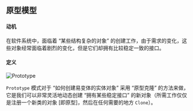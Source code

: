 ## 原型模型

#### 动机

在软件系统中，面临着 “某些结构复杂的对象” 的创建工作，由于需求的变化，这些对象经常面临着剧烈的变化，但是它们却拥有比较稳定一致的接口。

#### 定义

![Prototype](imgs/Prototype.png)

`Prototype` 模式对于 “如何创建易变体的实体对象” 采用 “原型克隆” 的方法来做，它是我们可以非常灵活地动态创建 “拥有某些稳定接口” 的新对象（所需工作仅仅是注册一个新类的对象 [即原型]，然后在任何需要的地方 `Clone`）。